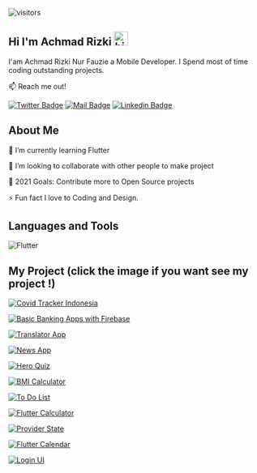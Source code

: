![visitors](https://visitor-badge.glitch.me/badge?page_id=achmadrizkin.achmadrizkin)
## Hi I'm Achmad Rizki <img src="https://user-images.githubusercontent.com/1303154/88677602-1635ba80-d120-11ea-84d8-d263ba5fc3c0.gif" width="28px" alt="hi">

I'am Achmad Rizki Nur Fauzie a Mobile Developer. I Spend most of time coding outstanding projects.

:mailbox: Reach me out!

[![Twitter Badge](https://img.shields.io/badge/-@arizkinf-1ca0f1?style=flat&labelColor=1ca0f1&logo=twitter&logoColor=white&link=https://twitter.com/Ipenywis)](https://twitter.com/arizkinf) [![Mail Badge](https://img.shields.io/badge/-@arizki.nf02@gmail.com-c0392b?style=flat&labelColor=c0392b&logo=gmail&logoColor=white)](mailto:arizki.nf02@gmail.com) [![Linkedin Badge](https://img.shields.io/badge/-Achmad_Rizki_Nur_Fauzie-0e76a8?style=flat&labelColor=0e76a8&logo=linkedin&logoColor=white)](https://www.linkedin.com/in/achmad-rizki-nur-fauzie-a2a7021b3/)

## About Me
🌱 I’m currently learning Flutter

👯 I’m looking to collaborate with other people to make project

🥅 2021 Goals: Contribute more to Open Source projects

⚡ Fun fact I love to Coding and Design.

## Languages and Tools
![Flutter](https://img.shields.io/badge/-Flutter-61DBFB?style=for-the-badge&labelColor=black&logo=flutter&logoColor=61DBFB)

## My Project (click the image if you want see my project !)

[![Covid Tracker Indonesia](https://user-images.githubusercontent.com/75843138/104833077-b1863c00-58c8-11eb-9eda-f607f494e6c0.jpeg)](https://github.com/achmadrizkin/covid_tracker_indonesia_app)

[![Basic Banking Apps with Firebase](https://user-images.githubusercontent.com/75843138/107842661-93442b00-6df7-11eb-90b1-b1b19d173ab7.jpeg)](https://github.com/achmadrizkin/flutter_basic_banking_app)

[![Translator App](https://user-images.githubusercontent.com/75843138/106375246-31c69a00-63bd-11eb-9a43-94405ebcd27b.png)](https://github.com/achmadrizkin/flutter_translator_app)

[![News App](https://user-images.githubusercontent.com/75843138/105431307-eeb34b00-5c87-11eb-8f3f-0f52d8e5c07a.png)](https://github.com/achmadrizkin/flutter_news_app)

[![Hero Quiz](https://user-images.githubusercontent.com/75843138/102559265-02581880-4102-11eb-993a-7874adc2661d.png)](https://github.com/achmadrizkin/flutter_hero_quiz)

[![BMI Calculator](https://user-images.githubusercontent.com/75843138/105481954-4e3a4680-5cda-11eb-9799-e9ea3546284d.png)](https://github.com/achmadrizkin/flutter_bmi_calculator_app)

[![To Do List](https://user-images.githubusercontent.com/75843138/103450700-8b6b7400-4cec-11eb-8ba8-bc92f2efae75.png)](https://github.com/achmadrizkin/flutter_todo_list)

[![Flutter Calculator](https://user-images.githubusercontent.com/75843138/104084153-9b98cb80-5277-11eb-90f1-c555f0065722.png)](https://github.com/achmadrizkin/flutter_calculator)

[![Provider State](https://user-images.githubusercontent.com/75843138/103117016-2d5ee100-469b-11eb-88ab-350a18460bed.png)](https://github.com/achmadrizkin/flutter_switch_animation)

[![Flutter Calendar](https://user-images.githubusercontent.com/75843138/102004640-2bb12700-3d45-11eb-8afa-78242cad394c.png)](https://github.com/achmadrizkin/flutter_calendar) 

[![Login UI](https://user-images.githubusercontent.com/75843138/102014151-2ecd0700-3d87-11eb-96a4-6efb377065ae.jpeg)](https://github.com/achmadrizkin/flutter_loginUI)


